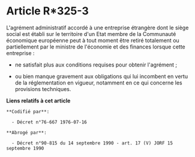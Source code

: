 # Article R*325-3

L'agrément administratif accordé à une entreprise étrangère dont le siège social est établi sur le territoire d'un Etat
membre de la Communauté économique européenne peut à tout moment être retiré totalement ou partiellement par le ministre de
l'économie et des finances lorsque cette entreprise :

- ne satisfait plus aux conditions requises pour obtenir l'agrément ;

- ou bien manque gravement aux obligations qui lui incombent en vertu de la réglementation en vigueur, notamment en ce qui
concerne les provisions techniques.

**Liens relatifs à cet article**

	**Codifié par**:

	  - Décret n°76-667 1976-07-16

	**Abrogé par**:

	  - Décret n°90-815 du 14 septembre 1990 - art. 17 (V) JORF 15 septembre 1990
